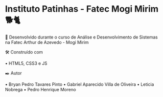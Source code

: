 # Instituto Patinhas - Fatec Mogi Mirim 🐕🐈

🚀 Desenvolvido durante o curso de Análise e Desenvolvimento de Sistemas na Fatec Arthur de Azevedo - Mogi Mirim


🛠️ Construído com

• HTML5, CSS3 e JS

✒️ Autor 

• Bryan Pedro Tavares Pinto
• Gabriel Aparecido Villa de Oliveira
• Leticia Nobrega
• Pedro Henrique Moreno


